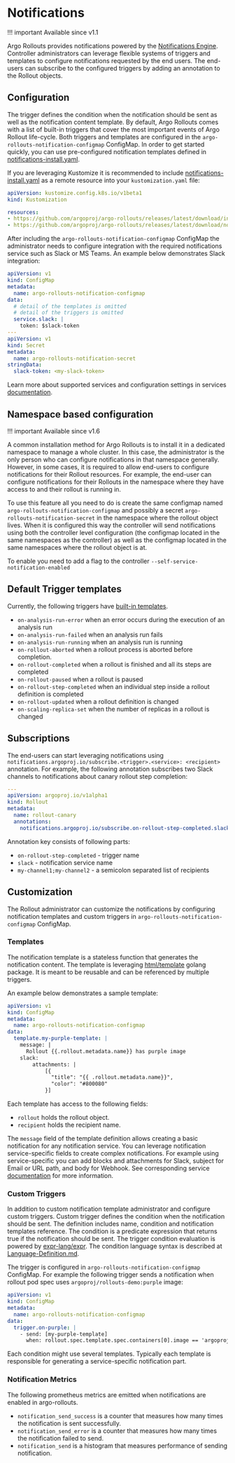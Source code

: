 # Notifications

!!! important
    Available since v1.1

Argo Rollouts provides notifications powered by the [Notifications Engine](https://github.com/argoproj/notifications-engine).
Controller administrators can leverage flexible systems of triggers and templates to configure notifications requested
by the end users. The end-users can subscribe to the configured triggers by adding an annotation to the Rollout objects.

## Configuration

The trigger defines the condition when the notification should be sent as well as the notification content template.
By default, Argo Rollouts comes with a list of built-in triggers that cover the most important events of Argo Rollout life-cycle.
Both triggers and templates are configured in the `argo-rollouts-notification-configmap` ConfigMap. In order to get
started quickly, you can use pre-configured notification templates defined in [notifications-install.yaml](https://github.com/argoproj/argo-rollouts/blob/master/manifests/notifications-install.yaml).

If you are leveraging Kustomize it is recommended to include [notifications-install.yaml](https://github.com/argoproj/argo-rollouts/blob/master/manifests/notifications-install.yaml) as a remote
resource into your `kustomization.yaml` file:

```yaml
apiVersion: kustomize.config.k8s.io/v1beta1
kind: Kustomization

resources:
- https://github.com/argoproj/argo-rollouts/releases/latest/download/install.yaml
- https://github.com/argoproj/argo-rollouts/releases/latest/download/notifications-install.yaml
```

After including the `argo-rollouts-notification-configmap` ConfigMap the administrator needs to configure integration
with the required notifications service such as Slack or MS Teams. An example below demonstrates Slack integration:

```yaml
apiVersion: v1
kind: ConfigMap
metadata:
  name: argo-rollouts-notification-configmap
data:
  # detail of the templates is omitted
  # detail of the triggers is omitted
  service.slack: |
    token: $slack-token
---
apiVersion: v1
kind: Secret
metadata:
  name: argo-rollouts-notification-secret
stringData:
  slack-token: <my-slack-token>
```

Learn more about supported services and configuration settings in services [documentation](../generated/notification-services/overview.md).

## Namespace based configuration

!!! important
Available since v1.6

A common installation method for Argo Rollouts is to install it in a dedicated namespace to manage a whole cluster. In this case, the administrator is the only
person who can configure notifications in that namespace generally. However, in some cases, it is required to allow end-users to configure notifications
for their Rollout resources. For example, the end-user can configure notifications for their Rollouts in the namespace where they have access to and their rollout is running in.

To use this feature all you need to do is create the same configmap named `argo-rollouts-notification-configmap` and possibly 
a secret `argo-rollouts-notification-secret` in the namespace where the rollout object lives. When it is configured this way the controller
will send notifications using both the controller level configuration (the configmap located in the same namespaces as the controller) as well as 
the configmap located in the same namespaces where the rollout object is at.

To enable you need to add a flag to the controller `--self-service-notification-enabled`

## Default Trigger templates

Currently, the following triggers have [built-in templates](https://github.com/argoproj/argo-rollouts/tree/master/manifests/notifications).

* `on-analysis-run-error` when an error occurs during the execution of an analysis run
* `on-analysis-run-failed` when an analysis run fails
* `on-analysis-run-running` when an analysis run is running
* `on-rollout-aborted` when a rollout process is aborted before completion.
* `on-rollout-completed` when a rollout is finished and all its steps are completed
* `on-rollout-paused` when a rollout is paused
* `on-rollout-step-completed` when an individual step inside a rollout definition is completed
* `on-rollout-updated` when a rollout definition is changed
* `on-scaling-replica-set` when the number of replicas in a rollout is changed

## Subscriptions

The end-users can start leveraging notifications using `notifications.argoproj.io/subscribe.<trigger>.<service>: <recipient>` annotation.
For example, the following annotation subscribes two Slack channels to notifications about canary rollout step completion:

```yaml
---
apiVersion: argoproj.io/v1alpha1
kind: Rollout
metadata:
  name: rollout-canary
  annotations:
    notifications.argoproj.io/subscribe.on-rollout-step-completed.slack: my-channel1;my-channel2

```

Annotation key consists of following parts:

* `on-rollout-step-completed` - trigger name
* `slack` - notification service name
* `my-channel1;my-channel2` - a semicolon separated list of recipients

## Customization

The Rollout administrator can customize the notifications by configuring notification templates and custom triggers
in `argo-rollouts-notification-configmap` ConfigMap.

### Templates

The notification template is a stateless function that generates the notification content. The template is leveraging
[html/template](https://golang.org/pkg/html/template/) golang package. It is meant to be reusable and can be referenced by multiple triggers.

An example below demonstrates a sample template:

```yaml
apiVersion: v1
kind: ConfigMap
metadata:
  name: argo-rollouts-notification-configmap
data:
  template.my-purple-template: |
    message: |
      Rollout {{.rollout.metadata.name}} has purple image
    slack:
        attachments: |
            [{
              "title": "{{ .rollout.metadata.name}}",
              "color": "#800080"
            }]
```

Each template has access to the following fields:

- `rollout` holds the rollout object.
- `recipient` holds the recipient name.

The `message` field of the template definition allows creating a basic notification for any notification service. You can
leverage notification service-specific fields to create complex notifications. For example using service-specific you can
add blocks and attachments for Slack, subject for Email or URL path, and body for Webhook. See corresponding service
[documentation](../generated/notification-services/overview.md) for more information.

### Custom Triggers

In addition to custom notification template administrator and configure custom triggers. Custom trigger defines the
condition when the notification should be sent. The definition includes name, condition and notification templates reference.
The condition is a predicate expression that returns true if the notification should be sent. The trigger condition
evaluation is powered by [expr-lang/expr](https://github.com/expr-lang/expr).
The condition language syntax is described at [Language-Definition.md](https://github.com/expr-lang/expr/blob/master/docs/language-definition.md).

The trigger is configured in `argo-rollouts-notification-configmap` ConfigMap. For example the following trigger sends a notification
when rollout pod spec uses `argoproj/rollouts-demo:purple` image:

```yaml
apiVersion: v1
kind: ConfigMap
metadata:
  name: argo-rollouts-notification-configmap
data:
  trigger.on-purple: |
    - send: [my-purple-template]
      when: rollout.spec.template.spec.containers[0].image == 'argoproj/rollouts-demo:purple'
```

Each condition might use several templates. Typically each template is responsible for generating a service-specific notification part.

### Notification Metrics

The following prometheus metrics are emitted when notifications are enabled in argo-rollouts.

- `notification_send_success` is a counter that measures how many times the notification is sent successfully.
- `notification_send_error` is a counter that measures how many times the notification failed to send.
- `notification_send` is a histogram that measures performance of sending notification.
